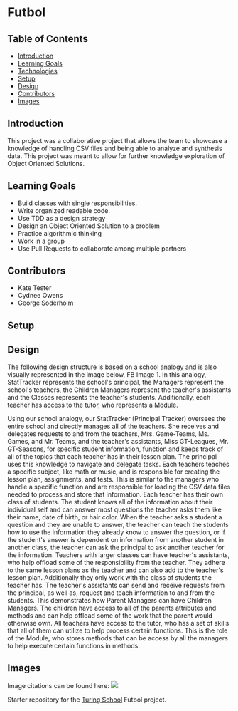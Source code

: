 # Futbol

## Table of Contents
  * [Introduction](#introduction)
  * [Learning Goals](#learning-goals)
  * [Technologies](#technologies)
  * [Setup](#setup)
  * [Design](#design)
  * [Contributors](#contributors)
  * [Images](#images)

## Introduction

  This project was a collaborative project that allows the team to showcase a knowledge of handling CSV files and being able to analyze and synthesis data. This
  project was meant to allow for further knowledge exploration of Object Oriented Solutions.

## Learning Goals  

  * Build classes with single responsibilities.
  * Write organized readable code.
  * Use TDD as a design strategy
  * Design an Object Oriented Solution to a problem
  * Practice algorithmic thinking
  * Work in a group
  * Use Pull Requests to collaborate among multiple partners

## Contributors

  * Kate Tester
  * Cydnee Owens
  * George Soderholm

## Setup

## Design
The following design structure is based on a school analogy and is also visually represented in the image below, FB Image 1. In this analogy, StatTracker represents the school's principal, the Managers represent the school's teachers, the Children Managers represent the teacher's assistants and the Classes represents the teacher's students. Additionally, each teacher has access to the tutor, who represents a Module.  

Using our school analogy, our StatTracker (Principal Tracker) oversees the entire school and directly manages all of the teachers. She receives and delegates requests to and from the teachers, Mrs. Game-Teams,  Ms. Games, and Mr. Teams, and the teacher's assistants, Miss GT-Leagues, Mr. GT-Seasons, for specific student information, function and keeps track of all of the topics that each teacher has in their lesson plan. The principal uses this knowledge to navigate and delegate tasks. Each teachers teaches a specific subject, like math or music, and is responsible for creating the lesson plan, assignments, and tests. This is similar to the managers who handle a specific function and are responsible for loading the CSV data files needed to process and store that information. Each teacher has their own class of students. The student knows all of the information about their individual self and can answer most questions the teacher asks them like their name, date of birth, or hair color. When the teacher asks a student a question and they are unable to answer, the teacher can teach the students how to use the information they already know to answer the question, or if the student's answer is dependent on information from another student in another class, the teacher can ask the principal to ask another teacher for the information. Teachers with larger classes can have teacher's assistants, who help offload some of the responsibility from the teacher. They adhere to the same lesson plans as the teacher and can also add to the teacher's lesson plan. Additionally they only work with the class of students the teacher has. The teacher's assistants can send and receive requests from the principal, as well as, request and teach information to and from the students. This demonstrates how Parent Managers can have Children Managers. The children have access to all of the parents attributes and methods and can help offload some of the work that the parent would otherwise own. All teachers have access to the tutor, who has a set of skills that all of them can utilize to help process certain functions. This is the role of the Module, who stores methods that can be access by all the managers to help execute certain functions in methods.

## Images
Image citations can be found here:
![](image.png)






Starter repository for the [Turing School](https://turing.io/) Futbol project.
